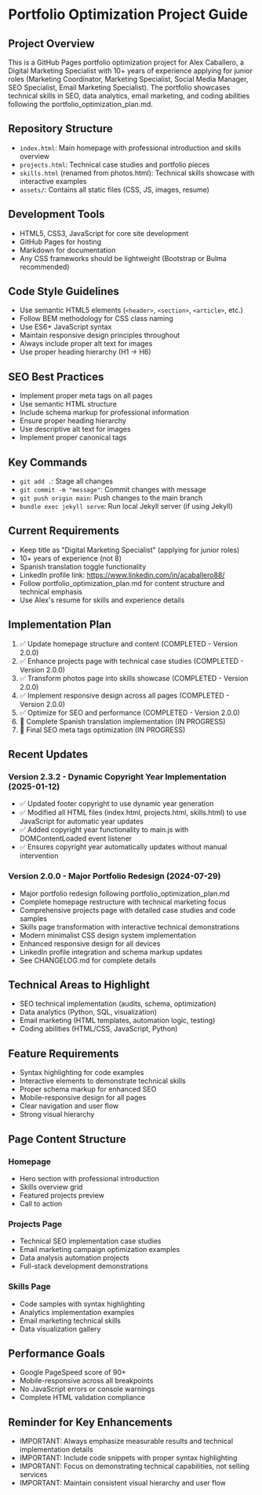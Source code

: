 # Portfolio Optimization Project Guide

## Project Overview
This is a GitHub Pages portfolio optimization project for Alex Caballero, a Digital Marketing Specialist with 10+ years of experience applying for junior roles (Marketing Coordinator, Marketing Specialist, Social Media Manager, SEO Specialist, Email Marketing Specialist). The portfolio showcases technical skills in SEO, data analytics, email marketing, and coding abilities following the portfolio_optimization_plan.md.

## Repository Structure
- `index.html`: Main homepage with professional introduction and skills overview
- `projects.html`: Technical case studies and portfolio pieces
- `skills.html` (renamed from photos.html): Technical skills showcase with interactive examples
- `assets/`: Contains all static files (CSS, JS, images, resume)

## Development Tools
- HTML5, CSS3, JavaScript for core site development
- GitHub Pages for hosting
- Markdown for documentation
- Any CSS frameworks should be lightweight (Bootstrap or Bulma recommended)

## Code Style Guidelines
- Use semantic HTML5 elements (`<header>`, `<section>`, `<article>`, etc.)
- Follow BEM methodology for CSS class naming
- Use ES6+ JavaScript syntax
- Maintain responsive design principles throughout
- Always include proper alt text for images
- Use proper heading hierarchy (H1 → H6)

## SEO Best Practices
- Implement proper meta tags on all pages
- Use semantic HTML structure
- Include schema markup for professional information
- Ensure proper heading hierarchy
- Use descriptive alt text for images
- Implement proper canonical tags

## Key Commands
- `git add .`: Stage all changes
- `git commit -m "message"`: Commit changes with message
- `git push origin main`: Push changes to the main branch
- `bundle exec jekyll serve`: Run local Jekyll server (if using Jekyll)

## Current Requirements
- Keep title as "Digital Marketing Specialist" (applying for junior roles)
- 10+ years of experience (not 8)
- Spanish translation toggle functionality
- LinkedIn profile link: https://www.linkedin.com/in/acaballero88/
- Follow portfolio_optimization_plan.md for content structure and technical emphasis
- Use Alex's resume for skills and experience details

## Implementation Plan
1. ✅ Update homepage structure and content (COMPLETED - Version 2.0.0)
2. ✅ Enhance projects page with technical case studies (COMPLETED - Version 2.0.0)
3. ✅ Transform photos page into skills showcase (COMPLETED - Version 2.0.0)
4. ✅ Implement responsive design across all pages (COMPLETED - Version 2.0.0)
5. ✅ Optimize for SEO and performance (COMPLETED - Version 2.0.0)
6. 🔄 Complete Spanish translation implementation (IN PROGRESS)
7. 🔄 Final SEO meta tags optimization (IN PROGRESS)

## Recent Updates 

### Version 2.3.2 - Dynamic Copyright Year Implementation (2025-01-12)
- ✅ Updated footer copyright to use dynamic year generation
- ✅ Modified all HTML files (index.html, projects.html, skills.html) to use JavaScript for automatic year updates
- ✅ Added copyright year functionality to main.js with DOMContentLoaded event listener
- ✅ Ensures copyright year automatically updates without manual intervention

### Version 2.0.0 - Major Portfolio Redesign (2024-07-29)
- Major portfolio redesign following portfolio_optimization_plan.md
- Complete homepage restructure with technical marketing focus
- Comprehensive projects page with detailed case studies and code samples
- Skills page transformation with interactive technical demonstrations
- Modern minimalist CSS design system implementation
- Enhanced responsive design for all devices
- LinkedIn profile integration and schema markup updates
- See CHANGELOG.md for complete details

## Technical Areas to Highlight
- SEO technical implementation (audits, schema, optimization)
- Data analytics (Python, SQL, visualization)
- Email marketing (HTML templates, automation logic, testing)
- Coding abilities (HTML/CSS, JavaScript, Python)

## Feature Requirements
- Syntax highlighting for code examples
- Interactive elements to demonstrate technical skills
- Proper schema markup for enhanced SEO
- Mobile-responsive design for all pages
- Clear navigation and user flow
- Strong visual hierarchy

## Page Content Structure

### Homepage
- Hero section with professional introduction
- Skills overview grid
- Featured projects preview
- Call to action

### Projects Page
- Technical SEO implementation case studies
- Email marketing campaign optimization examples
- Data analysis automation projects
- Full-stack development demonstrations

### Skills Page
- Code samples with syntax highlighting
- Analytics implementation examples
- Email marketing technical skills
- Data visualization gallery

## Performance Goals
- Google PageSpeed score of 90+
- Mobile-responsive across all breakpoints
- No JavaScript errors or console warnings
- Complete HTML validation compliance

## Reminder for Key Enhancements
- IMPORTANT: Always emphasize measurable results and technical implementation details
- IMPORTANT: Include code snippets with proper syntax highlighting
- IMPORTANT: Focus on demonstrating technical capabilities, not selling services
- IMPORTANT: Maintain consistent visual hierarchy and user flow
